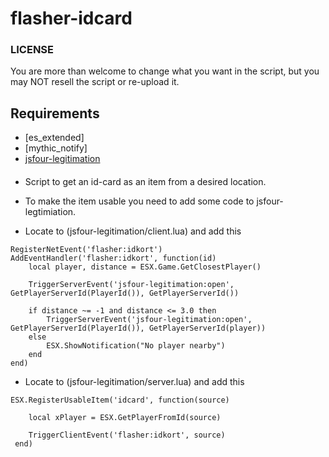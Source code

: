 # flasher-idcard

### LICENSE
You are more than welcome to change what you want in the script, but you may NOT resell the script or re-upload it.

## Requirements
* [es_extended]
* [mythic_notify]
* [jsfour-legitimation](https://github.com/jonassvensson4/jsfour-legitimation)


####
- Script to get an id-card as an item from a desired location. 
- To make the item usable you need to add some code to jsfour-legtimiation. 


- Locate to (jsfour-legitimation/client.lua) and add this
```		
RegisterNetEvent('flasher:idkort')
AddEventHandler('flasher:idkort', function(id)
    local player, distance = ESX.Game.GetClosestPlayer()

	TriggerServerEvent('jsfour-legitimation:open', GetPlayerServerId(PlayerId()), GetPlayerServerId())  

    if distance ~= -1 and distance <= 3.0 then
        TriggerServerEvent('jsfour-legitimation:open', GetPlayerServerId(PlayerId()), GetPlayerServerId(player))                                
    else
        ESX.ShowNotification("No player nearby")
    end
end)
```

- Locate to (jsfour-legitimation/server.lua) and add this

```			
ESX.RegisterUsableItem('idcard', function(source)

    local xPlayer = ESX.GetPlayerFromId(source)
    
    TriggerClientEvent('flasher:idkort', source)
 end)
```
